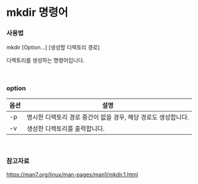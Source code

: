 # mkdir 명령어

### 사용법

mkdir [Option...] [생성할 디렉토리 경로]

디렉토리를 생성하는 명령어입니다.

<br>

### option

| 옵션 | 설명                                                         |
| ---- | ------------------------------------------------------------ |
| -p   | 명시한 디렉토리 경로 중간이 없을 경우, 해당 경로도 생성합니다. |
| -v   | 생성한 디렉토리를 출력합니다.                                |

<br>

### 참고자료

https://man7.org/linux/man-pages/man1/mkdir.1.html